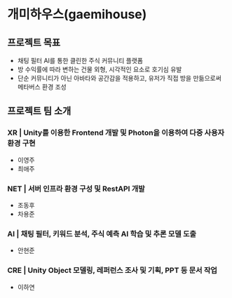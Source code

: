 # 개미하우스(gaemihouse)

## 프로젝트 목표
* 채팅 필터 AI를 통한 클린한 주식 커뮤니티 플랫폼
* 방 수익률에 따라 변하는 건물 외형, 시각적인 요소로 호기심 유발
* 단순 커뮤니티가 아닌 아바타와 공간감을 적용하고, 유저가 직접 방을 만듦으로써 메타버스 환경 조성

## 프로젝트 팀 소개
### XR | Unity를 이용한 Frontend 개발 및 Photon을 이용하여 다중 사용자 환경 구현
- 이영주
- 최애주

### NET | 서버 인프라 환경 구성 및 RestAPI 개발
- 조동후
- 차용준

### AI | 채팅 필터, 키워드 분석, 주식 예측 AI 학습 및 추론 모델 도출
- 안현준

### CRE | Unity Object 모델링, 레퍼런스 조사 및 기획, PPT 등 문서 작업
- 이하연
